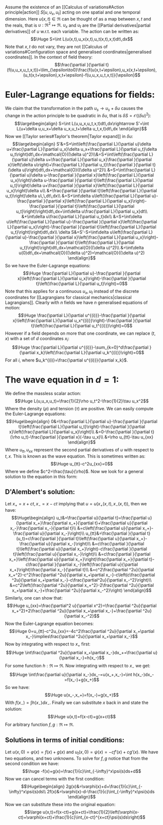
Assume the existence of an [[Calculus of variations#Action principle|action]] $S[u,u_x,u_t]$ acting on one spatial and one temporal dimension. Here $u(x,t)\in\Re$ can be thought of as a map between $x,t$ and the reals, that is $u:\Re^2\mapsto\Re$. $u_x$ and $u_t$ are the [[Partial derivatives|partial derivatives]] of $u$ w.r.t. each variable. The action can be written as:$$\Huge S=\int L(u(x,t),u_x(x,t),u_t(x,t),x,t)dt\,dx$$Note that $x,t$ do not vary, they are not [[Calculus of variations#Configuration space and generalised coordinates|generalised coordinates]]. In the context of field theory:$$\frac{\partial }{\partial t}(f(u,u_x,u_t,x,t))=\lim_{\epsilon\to0}\frac{f(u(x,t+\epsilon),u_x(x,t+\epsilon),(u_t(x,t+\epsilon),x,t+\epsilon)-f(u,u_x,u_t,x,t)}{\epsilon}$$
# Euler-Lagrange equations for fields:

We claim that the transformation in the path $u_s\rightarrow u_s+\delta u$ causes the change in the action principle to be quadratic in $\delta u$, that is $\delta S=\mathcal{O}((\delta u)^2)$:$$\large\begin{align}
S=\int L(u,u_x,u_t,x,t)dt\,dx\rightarrow S'=\int L(u+\delta u,u_x+\delta u_x,u_t+\delta u_t,x,t)dt\,dx
\end{align}$$Now we [[Taylor series#Taylor's theorem|Taylor expand]] in $\delta u$:$$\large\begin{align}
S'&=S+\int\left(\frac{\partial L}{\partial u}\delta u+\frac{\partial L}{\partial u_x}\delta u_x+\frac{\partial L}{\partial u_t}\delta u_t\right)dt\,dx+\mathcal{O}((\delta u)^2)\\&=S+\int\left(\frac{\partial L}{\partial u}\delta u+\frac{\partial L}{\partial u_x}\frac{\partial }{\partial x}\left(\delta u\right)+\frac{\partial L}{\partial u_t}\frac{\partial }{\partial t}(\delta u)\right)dt\,dx+\mathcal{O}((\delta u)^2)\\
&=S+\int\frac{\partial L}{\partial u}\delta u-\frac{\partial }{\partial x}\left(\frac{\partial L}{\partial u_x}\right)\delta u-\frac{\partial }{\partial t}\left(\frac{\partial L}{\partial u_t}\right)\delta u+\frac{\partial }{\partial x}\left(\frac{\partial L}{\partial u_x}\right)\delta u\\
&+\frac{\partial }{\partial t}\left(\frac{\partial L}{\partial u_t}\right)\delta u\,\,dt\,dx\\
&=S+\int\delta u\left(\frac{\partial L}{\partial u}-\frac{\partial }{\partial x}\left(\frac{\partial L}{\partial u_x}\right)-\frac{\partial }{\partial t}\left(\frac{\partial L}{\partial u_t}\right)\right)dt\,dx+\int\delta u\frac{\partial L}{\partial u_x}dt\\
&+\int\delta u\frac{\partial L}{\partial u_t}dx\\
&=S+\int\delta u\left(\frac{\partial L}{\partial u}-\frac{\partial }{\partial x}\left(\frac{\partial L}{\partial u_x}\right)-\frac{\partial }{\partial t}\left(\frac{\partial L}{\partial u_t}\right)\right)dt\,dx\\
\delta S&=S'-S=\int\delta u\left(\frac{\partial L}{\partial u}-\frac{\partial }{\partial x}\left(\frac{\partial L}{\partial u_x}\right)-\frac{\partial }{\partial t}\left(\frac{\partial L}{\partial u_t}\right)\right)dt\,dx+\mathcal{O}((\delta u)^2)\\
&=\int\delta u(0)dt\,dx+\mathcal{O}((\delta u)^2)=\mathcal{O}((\delta u)^2)
\end{align}$$So we have the Euler-Lagrange equations:$$\Huge \frac{\partial L}{\partial u}-\frac{\partial }{\partial x}\left(\frac{\partial L}{\partial u_x}\right)-\frac{\partial }{\partial t}\left(\frac{\partial L}{\partial u_t}\right)=0$$Note that this applies for a continuous $u_x,u_t$ instead of the discrete coordinates for [[Lagrangians for classical mechanics|classical Lagrangians]]. Clearly with $n$ fields we have $n$ generalised equations of motion:$$\Huge \frac{\partial L}{\partial u^{(i)}}-\frac{\partial }{\partial x}\left(\frac{\partial L}{\partial u_x^{(i)}}\right)-\frac{\partial }{\partial t}\left(\frac{\partial L}{\partial u_t^{(i)}}\right)=0$$However if a field depends on more that one coordinate, we can replace $(t,x)$ with a set of $d$ coordinates $x_i$:$$\Huge \frac{\partial L}{\partial u^{(i)}}-\sum_{k=0}^d\frac{\partial }{\partial x_k}\left(\frac{\partial L}{\partial u_k^{(i)}}\right)=0$$For all $i$, where $u_k^{(i)}=\frac{\partial u^{(i)}}{\partial x_k}$.

# The wave equation in $d=1$:

We define the massless scalar action:$$\Huge L(u,u_x,u_t)=\frac{1}{2}\rho u_t^2-\frac{1}{2}\tau u_x^2$$Where the density ($\rho$) and tension ($\tau$) are positive. We can easily compute the Euler-Lagrange equations:$$\Huge\begin{align}
0&=\frac{\partial L}{\partial u}-\frac{\partial }{\partial t}\left(\frac{\partial L}{\partial u_t}\right)-\frac{\partial }{\partial x}\left(\frac{\partial L}{\partial u_x}\right)\\
&=0-\frac{\partial }{\partial t}(\rho u_t)-\frac{\partial }{\partial x}(-\tau u_x)\\
&=\rho u_{tt}-\tau u_{xx}
\end{align}$$Where $u_{tt},u_{xx}$ represent the second partial derivatives of $u$ with respect to $t,x$. This is known as the wave equation. This is sometimes written as:$$\Huge u_{tt}-c^2u_{xx}=0$$Where we define $c^2=\frac{\tau}{\rho}$. Now we look for a general solution to the equation in this form:

## D'Alembert's solution:
Let $x_+=x+ct,x_-=x-ct$ implying that $u=u(x_+(x,t),x_-(x,t))$, then we have:$$\Huge\begin{align}
u_t&=\frac{\partial u}{\partial t}=\frac{\partial u}{\partial x_+}\frac{\partial x_+}{\partial t}+\frac{\partial u}{\partial x_-}\frac{\partial x_-}{\partial t}\\
&=c\left(\frac{\partial u}{\partial x_+}-\frac{\partial u}{\partial x_-}\right)\\
u_{tt}&=\frac{\partial }{\partial t}(u_t)=c\frac{\partial }{\partial t}\left(\frac{\partial u}{\partial x_+}-\frac{\partial u}{\partial x_-}\right)\\
&=c\frac{\partial }{\partial t}\left(\frac{\partial u}{\partial x_+}\right)-c\frac{\partial }{\partial t}\left(\frac{\partial u}{\partial x_-}\right)\\
&=c\frac{\partial }{\partial x_+}\left(\frac{\partial u}{\partial x_+}\right)\frac{\partial x_+}{\partial t}-c\frac{\partial }{\partial x_-}\left(\frac{\partial u}{\partial x_+}\right)\frac{\partial x_-}{\partial t}\\
&=c^2\frac{\partial ^2u}{\partial x_+^2}-c^2\frac{\partial ^2u}{\partial x_+\partial x_-}-c\left(c\frac{\partial ^2u}{\partial x_+\partial x_-}-c\frac{\partial^2u}{\partial x_-^2}\right)\\
&=c^2\left(\frac{\partial ^2u}{\partial x_+^2}-2\frac{\partial ^2u}{\partial x_+\partial x_-}+\frac{\partial ^2u}{\partial x_-^2}\right)
\end{align}$$Similarly, one can show that:$$\Huge u_{xx}=\frac{\partial^2 u}{\partial x^2}=\frac{\partial ^2u}{\partial x_+^2}+2\frac{\partial ^2u}{\partial x_+\partial x_-}+\frac{\partial ^2u}{\partial x_-^2}$$Now the Euler-Lagrange equation becomes:$$\Huge 0=u_{tt}-c^2u_{xx}=-4c^2\frac{\partial ^2u}{\partial x_+\partial x_-}\implies\frac{\partial ^2u}{\partial x_+\partial x_-}$$Now by integrating with respect to $x_+$ first:$$\Huge \int\frac{\partial ^2u}{\partial x_+\partial x_-}dx_+=\frac{\partial u}{\partial x_-}=h(x_-)$$For some function $h:\Re\mapsto\Re$. Now integrating with respect to $x_-$ we get:$$\Huge \int\frac{\partial u}{\partial x_-}dx_-=u(x_+,x_-)=\int h(x_-)dx_-=f(x_-)+g(x_+)$$So we have:$$\Huge u(x_-,x_+)=f(x_-)+g(x_+)$$With $f(x_-)=\int h(x_-)dx_-$. Finally we can substitute $x$ back in and state the solution:$$\Huge u(x,t)=f(x-ct)+g(x+ct)$$For arbitrary function $f,g:\Re\mapsto\Re$.

## Solutions in terms of initial conditions:
Let $u(x,0)=\varphi(x)=f(x)+g(x)$ and $u_t(x,0)=\psi(x)=-cf'(x)+cg'(x)$. We have two equations, and two unknowns. To solve for $f,g$ notice that from the second condition we have:$$\huge -f(x)+g(x)=\frac{1}{c}\int_{-\infty}^x\psi(s)ds+d$$Now we can cancel terms with the first condition:$$\Huge\begin{align}
2g(x)&=\varphi(x)+d+\frac{1}{c}\int_{-\infty}^x\psi(s)ds\\
2f(x)&=\varphi(x)-d-\frac{1}{c}\int_{-\infty}^x\psi(s)ds
\end{align}$$Now we can substitute these into the original equation:$$\large u(x,t)=f(x-ct)+g(x+ct)=\frac{1}{2}\left(\varphi(x-ct)+\varphi(x+ct)+\frac{1}{c}\int_{x-ct}^{x+ct}\psi(s)ds\right)$$
 